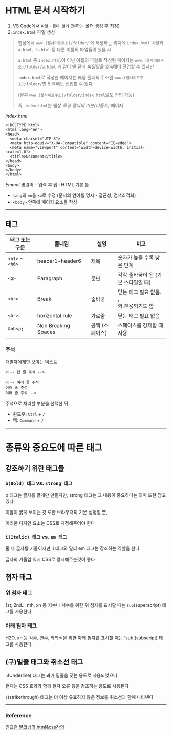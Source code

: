 # HTML 문서 시작하기
1. VS Code에서 `파일` - `폴더 열기` (원하는 폴더 생성 후 지정)
2. `index.html` 파일 생성
> 웹상에서 `www.(웹사이트주소)/folder/` 에 해당하는 위치에
>`index.html 파일`과 `a.html, b.html` 등 다른 이름의 파일들이 있을 시
>
>`a.html` 등 `index.html`이 아닌 이름의 파일로 작성된 페이지는
>`www.(웹사이트주소)/folder/a.html` 과 같이
>맨 끝에 *파일명을 명시*해야 진입할 수 있지만
>
>`index.html`로 작성한 페이지는 해당 폴더의 주소인
>`www.(웹사이트주소)/folder/`만 입력해도 진입할 수 있다
> 
> (물론 `www.(웹사이트주소)/folder/index.html`로도 진입 가능)
>
>즉, `index.html`는 웹상 *특정 폴더의 기본(디폴트)* 페이지


*index.html*
```
<!DOCTYPE html>
<html lang="en">
<head>
  <meta charset="UTF-8">
  <meta http-equiv="X-UA-Compatible" content="IE=edge">
  <meta name="viewport" content="width=device-width, initial-scale=1.0">
  <title>Document</title>
</head>
<body>
</body>
</html>
```

*Emmet* 명령어 `!` 입력 후 탭 : HTML 기본 틀
* `lang`의 `en`을 `ko`로 수정 (문서의 언어를 명시 - 접근성, 검색최적화)
* `<body>` 안쪽에 페이지 요소들 작성

---

## 태그
|태그 또는 구문|풀네임|설명|비고|
|--|--|--|--|
|`<h1>` ~ `<h6>`|header1~header6|제목|숫자가 높을 수록 낮은 단계|
|`<p>`|Paragraph|문단|각각 줄바꿈이 됨 (기본 스타일일 때)|
|`<br>`|Break|줄바꿈|닫는 태그 필요 없음. <br/>, <br />와 혼용되기도 함|
|`<hr>`|horizontal rule|가로줄|닫는 태그 필요 없음|
|`&nbsp;`|Non Breaking Spaces|공백 (스페이스)|스페이스를 강제할 때 사용|

### 주석
개발자에게만 보이는 텍스트
```
<!-- 한 줄 주석 -->

<!-- 여러 줄 주석
여러 줄 주석
여러 줄 주석 -->
```
주석으로 처리할 부분을 선택한 뒤
* 윈도우: `Ctrl` + `/` 
* 맥: `Command` + `/`

---
# 종류와 중요도에 따른 태그

## 강조하기 위한 태그들

### `b(Bold) 태그` vs. `strong 태그`
b 태그는 글자를 굵게만 만들지만, strong 태그는 그 내용이 중요하다는 의미 또한 담고 있다

이들이 굵게 보이는 것 또한 브라우저의 기본 설정일 뿐,

이러한 디자인 요소는 CSS로 지정해주어야 한다

### `i(Italic) 태그` vs. `em 태그`
둘 다 글자를 기울이지만, i 태그와 달리 em 태그는 강조하는 역할을 한다

글자의 기울임 역시 CSS로 명시해주는것이 좋다

## 첨자 태그

### 위 첨자 태그
1st, 2nd... nth, xn 등 지수나 서수를 위한 위 첨자를 표시할 때는
`sup`(superscript) 태그를 사용한다

### 아래 첨자 태그
H2O, xn 등 각주, 변수, 화학식을 위한 아래 첨자를 표시할 때는
`sub'(subscript) 태그를 사용한다

## (구)밑줄 태그와 취소선 태그
`u`(Underline) 태그는 과거 밑줄을 긋는 용도로 사용되었으나

현재는 CSS 효과와 함께 철자 오류 등을 강조하는 용도로 사용된다

`s`(strikethrough) 태그는 더 이상 유효하지 않은 정보를 취소선과 함께 나타낸다


---

### Reference
[인프런 얄코님의 html&css강의](https://www.inflearn.com/course/%EC%A0%9C%EB%8C%80%EB%A1%9C-%ED%8C%8C%EB%8A%94-html-css)

